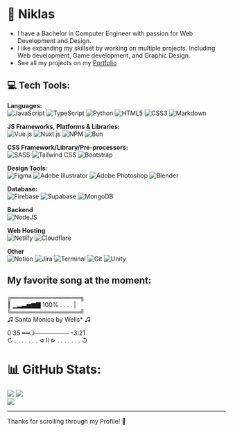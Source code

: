 # 💫 Niklas

- I have a Bachelor in Computer Engineer with passion for Web Development and Design.
- I like expanding my skillset by working on multiple projects. Including Web development, Game development, and Graphic Design.
- See all my projects on my [Portfolio](https://noava.dev/)

## 💻 Tech Tools:

**Languages:**  
![JavaScript](https://img.shields.io/badge/javascript-234.svg?style=for-the-badge&logo=javascript&logoColor=white) ![TypeScript](https://img.shields.io/badge/typescript-234.svg?style=for-the-badge&logo=typescript&logoColor=white) ![Python](https://img.shields.io/badge/python-234?style=for-the-badge&logo=python&logoColor=white) ![HTML5](https://img.shields.io/badge/html5-234.svg?style=for-the-badge&logo=html5&logoColor=white) ![CSS3](https://img.shields.io/badge/css3-234.svg?style=for-the-badge&logo=css3&logoColor=white) ![Markdown](https://img.shields.io/badge/markdown-234.svg?style=for-the-badge&logo=markdown&logoColor=white)

**JS Frameworks, Platforms & Libraries:**  
![Vue.js](https://img.shields.io/badge/vue.js-234.svg?style=for-the-badge&logo=vuedotjs&logoColor=white) ![Nuxt.js](https://img.shields.io/badge/nuxt.js-234.svg?style=for-the-badge&logo=nuxtdotjs&logoColor=white) ![NPM](https://img.shields.io/badge/NPM-234.svg?style=for-the-badge&logo=npm&logoColor=white) ![Bun](https://img.shields.io/badge/-Bun-234?style=for-the-badge&logo=bun&logoColor=white)

**CSS Framework/Library/Pre-processors:**  
![SASS](https://img.shields.io/badge/SASS-234.svg?style=for-the-badge&logo=SASS&logoColor=white) ![Tailwind CSS](https://img.shields.io/badge/tailwindcss-234.svg?style=for-the-badge&logo=tailwind-css&logoColor=white) ![Bootstrap](https://img.shields.io/badge/Bootstrap-234?style=for-the-badge&logo=bootstrap&logoColor=white)

**Design Tools:**  
![Figma](https://img.shields.io/badge/figma-234.svg?style=for-the-badge&logo=figma&logoColor=white) ![Adobe Illustrator](https://img.shields.io/badge/adobe%20illustrator-234.svg?style=for-the-badge&logo=adobe%20illustrator&logoColor=white) ![Adobe Photoshop](https://img.shields.io/badge/adobe%20photoshop-234.svg?style=for-the-badge&logo=adobe%20photoshop&logoColor=white) ![Blender](https://img.shields.io/badge/blender-234.svg?style=for-the-badge&logo=blender&logoColor=white)

**Database:**  
![Firebase](https://img.shields.io/badge/firebase-234.svg?style=for-the-badge&logo=firebase) ![Supabase](https://img.shields.io/badge/Supabase-234?style=for-the-badge&logo=supabase&logoColor=white) ![MongoDB](https://img.shields.io/badge/MongoDB-234.svg?style=for-the-badge&logo=mongodb&logoColor=white)

**Backend**  
![NodeJS](https://img.shields.io/badge/node.js-234?style=for-the-badge&logo=node.js&logoColor=white)‎

**Web Hosting**  
![Netlify](https://img.shields.io/badge/netlify-234.svg?style=for-the-badge&logo=netlify&logoColor=white) ![Cloudflare](https://img.shields.io/badge/Cloudflare-234?style=for-the-badge&logo=Cloudflare&logoColor=white)

**Other**  
![Notion](https://img.shields.io/badge/Notion-234.svg?style=for-the-badge&logo=notion&logoColor=white) ![Jira](https://img.shields.io/badge/jira-234.svg?style=for-the-badge&logo=jira&logoColor=white) ![Terminal](https://img.shields.io/badge/Terminal-234.svg?style=for-the-badge&logo=windows-terminal&logoColor=white) ![Git](https://img.shields.io/badge/git-234.svg?style=for-the-badge&logo=git&logoColor=white) ![Unity](https://img.shields.io/badge/unity-234.svg?style=for-the-badge&logo=unity&logoColor=white)

## My favorite song at the moment:

╔════════════════╗  
┃ ▁▂▃▅▆▇ 100% . . . . |  
╚════════════════╝  
♫ Santa Monica by Wells* ♫  

0:35 ━━❍──────── -3:21  
↻ . . . . . . . ⊲ Ⅱ ⊳ . . . . . . . ↺  

# 📊 GitHub Stats:

![](https://github-readme-stats.vercel.app/api?username=noava&theme=tokyonight&hide_border=false&include_all_commits=false&count_private=true) ‎ ‎ ![](https://github-readme-stats.vercel.app/api/top-langs/?username=noava&theme=tokyonight&hide_border=false&include_all_commits=false&count_private=true&layout=compact)<br/>
![](https://github-readme-streak-stats.herokuapp.com/?user=noava&theme=tokyonight&hide_border=false)<br/>

---

Thanks for scrolling through my Profile! :orange_heart:
